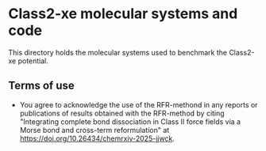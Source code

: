 # Class2-xe molecular systems and code
This directory holds the molecular systems used to benchmark the Class2-xe potential.

## Terms of use
- You agree to acknowledge the use of the RFR-methond in any reports or publications of results obtained with the RFR-method by citing "Integrating complete bond dissociation in Class II force fields via a Morse bond and cross-term reformulation" at https://doi.org/10.26434/chemrxiv-2025-jjwck.
